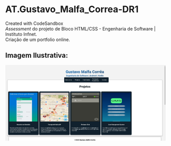 # AT.Gustavo_Malfa_Correa-DR1
Created with CodeSandbox </br>
*Assessment* do projeto de Bloco HTML/CSS - Engenharia de Software | Instituto Infnet. </br>
Criação de um portfolio online.
</br>
## Imagem Ilustrativa:
<img src="https://github.com/Malfaa/AT.Gustavo_Malfa_Correa-DR1/blob/main/portfolio_online.jpg"></img>
